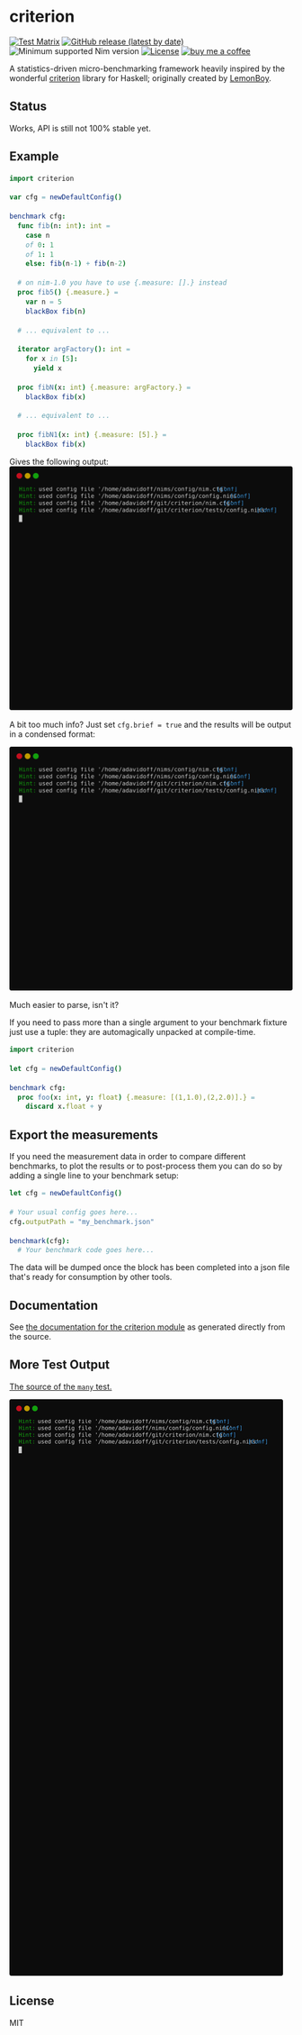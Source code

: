 # criterion

[![Test Matrix](https://github.com/disruptek/criterion/workflows/CI/badge.svg)](https://github.com/disruptek/criterion/actions?query=workflow%3ACI)
[![GitHub release (latest by date)](https://img.shields.io/github/v/release/disruptek/criterion?style=flat)](https://github.com/disruptek/criterion/releases/latest)
![Minimum supported Nim version](https://img.shields.io/badge/nim-1.0.8%2B-informational?style=flat&logo=nim)
[![License](https://img.shields.io/github/license/disruptek/criterion?style=flat)](#license)
[![buy me a coffee](https://img.shields.io/badge/donate-buy%20me%20a%20coffee-orange.svg)](https://www.buymeacoffee.com/disruptek)

A statistics-driven micro-benchmarking framework heavily inspired by the
wonderful [criterion](https://github.com/bos/criterion) library for Haskell;
originally created by [LemonBoy](https://github.com/LemonBoy).

## Status

Works, API is still not 100% stable yet.

## Example

```nim
import criterion

var cfg = newDefaultConfig()

benchmark cfg:
  func fib(n: int): int =
    case n
    of 0: 1
    of 1: 1
    else: fib(n-1) + fib(n-2)

  # on nim-1.0 you have to use {.measure: [].} instead
  proc fib5() {.measure.} =
    var n = 5
    blackBox fib(n)

  # ... equivalent to ...

  iterator argFactory(): int =
    for x in [5]:
      yield x

  proc fibN(x: int) {.measure: argFactory.} =
    blackBox fib(x)

  # ... equivalent to ...

  proc fibN1(x: int) {.measure: [5].} =
    blackBox fib(x)
```

Gives the following output:
![fib](docs/fib.svg "fib")

A bit too much info? Just set `cfg.brief = true` and the results will be output
in a condensed format:

![brief](docs/brief.svg "brief")

Much easier to parse, isn't it?

If you need to pass more than a single argument to your benchmark fixture just
use a tuple: they are automagically unpacked at compile-time.

```nim
import criterion

let cfg = newDefaultConfig()

benchmark cfg:
  proc foo(x: int, y: float) {.measure: [(1,1.0),(2,2.0)].} =
    discard x.float + y
```

## Export the measurements

If you need the measurement data in order to compare different benchmarks, to
plot the results or to post-process them you can do so by adding a single line
to your benchmark setup:

```nim
let cfg = newDefaultConfig()

# Your usual config goes here...
cfg.outputPath = "my_benchmark.json"

benchmark(cfg):
  # Your benchmark code goes here...
```

The data will be dumped once the block has been completed into a json file
that's ready for consumption by other tools.

## Documentation
See [the documentation for the criterion module](https://disruptek.github.io/criterion/criterion.html) as generated directly from the source.

## More Test Output

[The source of the `many` test.](https://github.com/disruptek/criterion/blob/master/tests/many.nim)

![many](docs/many.svg "many")

## License
MIT
